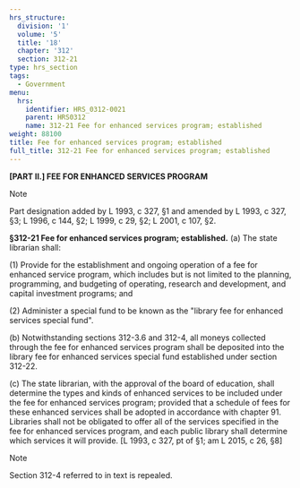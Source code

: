 ```yaml
---
hrs_structure:
  division: '1'
  volume: '5'
  title: '18'
  chapter: '312'
  section: 312-21
type: hrs_section
tags:
  - Government
menu:
  hrs:
    identifier: HRS_0312-0021
    parent: HRS0312
    name: 312-21 Fee for enhanced services program; established
weight: 88100
title: Fee for enhanced services program; established
full_title: 312-21 Fee for enhanced services program; established
---
```

**[PART II.] FEE FOR ENHANCED SERVICES PROGRAM**

Note

Part designation added by L 1993, c 327, §1 and amended by L 1993, c 327, §3; L 1996, c 144, §2; L 1999, c 29, §2; L 2001, c 107, §2.

**§312-21 Fee for enhanced services program; established.** (a) The state librarian shall:

(1) Provide for the establishment and ongoing operation of a fee for enhanced service program, which includes but is not limited to the planning, programming, and budgeting of operating, research and development, and capital investment programs; and

(2) Administer a special fund to be known as the "library fee for enhanced services special fund".

(b) Notwithstanding sections 312-3.6 and 312-4, all moneys collected through the fee for enhanced services program shall be deposited into the library fee for enhanced services special fund established under section 312-22.

(c) The state librarian, with the approval of the board of education, shall determine the types and kinds of enhanced services to be included under the fee for enhanced services program; provided that a schedule of fees for these enhanced services shall be adopted in accordance with chapter 91\. Libraries shall not be obligated to offer all of the services specified in the fee for enhanced services program, and each public library shall determine which services it will provide. [L 1993, c 327, pt of §1; am L 2015, c 26, §8]

Note

Section 312-4 referred to in text is repealed.